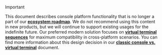> [!IMPORTANT]
> This document describes console platform functionality that is no longer a part of our **[ecosystem roadmap](ecosystem-roadmap.md)**. We do not recommend using this content in new products, but we will continue to support existing usages for the indefinite future. Our preferred modern solution focuses on **[virtual terminal sequences](console-virtual-terminal-sequences.md)** for maximum compatibility in cross-platform scenarios. You can find more information about this design decision in our **[classic console vs. virtual terminal](classic-vs-vt.md)** document.